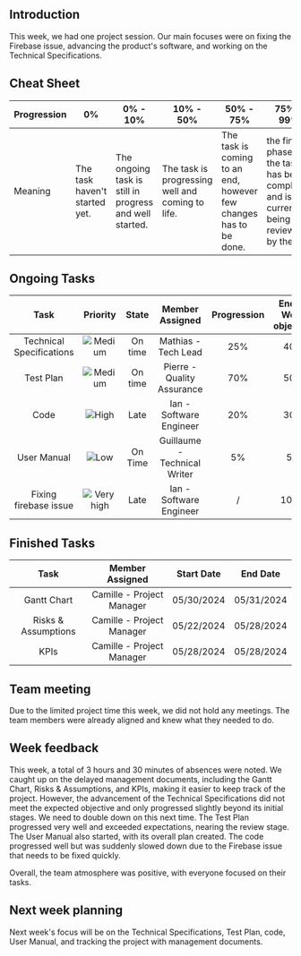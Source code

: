 ## Introduction

This week, we had one project session. Our main focuses were on fixing the Firebase issue, advancing the product's software, and working on the Technical Specifications.

## Cheat Sheet

| Progression | 0%                          | 0% - 10%                                                                      | 10% - 50% | 50% - 75% | 75% - 99% | 100% |
| ----------- | --------------------------- | --------------------------------------------------------------------------------------------------------------------------------------------- | --------------------------------------------------- | ------------------------------- | ------------------------------- | ------------------------------ |
| Meaning     | The task haven't started yet. | The ongoing task is still in progress and well started. | The task is progressing well and coming to life. | The task is coming to an end, however few changes has to be done. | the final phase of the task has been completed and is currently being reviewed by the QA.  | The task is entirely completed and integrated in the repository. |

## Ongoing Tasks

|           Task          |      Priority        | State   | Member Assigned                   | Progression | End Of Week objective  | Start Date |
| :----------------------:| :------------------: |:-------:|:--------------------------------: | :---------: | :--------------------: | :--------: |
| Technical Specifications| ![Medium](https://img.shields.io/badge/Medium-e6b400)               | On time | Mathias - Tech Lead               | 25%         | 40%                    | 05/21/2024 |
| Test Plan               | ![Medium](https://img.shields.io/badge/Medium-e6b400)               | On time | Pierre - Quality Assurance        | 70%         | 50%                    | 05/22/2024 |
| Code                    | ![High](https://img.shields.io/badge/High-bb2124)                 | Late    | Ian - Software Engineer           | 20%         | 30%                    | 05/22/2024 |
| User Manual             | ![Low](https://img.shields.io/badge/Low-0b6623)                  | On Time | Guillaume - Technical Writer      | 5%          | 5%                     | 05/28/2024 |
| Fixing firebase issue   | ![Very high](https://img.shields.io/badge/Very%20high-871A1C)            | Late    | Ian - Software Engineer           | /           | 100%                   | 05/28/2024 |


## Finished Tasks

|          Task              | Member Assigned                  | Start Date |  End Date  |
| :---------------------:    | :------------------------------: | :--------: | :--------: |
| Gantt Chart                | Camille - Project Manager        | 05/30/2024 | 05/31/2024 |
| Risks & Assumptions        | Camille - Project Manager        | 05/22/2024 | 05/28/2024 |
| KPIs                       | Camille - Project Manager        | 05/28/2024 | 05/28/2024 |


## Team meeting

Due to the limited project time this week, we did not hold any meetings. The team members were already aligned and knew what they needed to do.

## Week feedback

This week, a total of 3 hours and 30 minutes of absences were noted. We caught up on the delayed management documents, including the Gantt Chart, Risks & Assumptions, and KPIs, making it easier to keep track of the project. However, the advancement of the Technical Specifications did not meet the expected objective and only progressed slightly beyond its initial stages. We need to double down on this next time. The Test Plan progressed very well and exceeded expectations, nearing the review stage. The User Manual also started, with its overall plan created. The code progressed well but was suddenly slowed down due to the Firebase issue that needs to be fixed quickly.

Overall, the team atmosphere was positive, with everyone focused on their tasks.

## Next week planning

Next week's focus will be on the Technical Specifications, Test Plan, code, User Manual, and tracking the project with management documents.